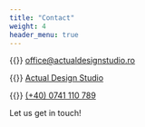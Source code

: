 ```yaml
---
title: "Contact"
weight: 4
header_menu: true
---
```


{{<icon class="fa fa-envelope">}}&nbsp;[office@actualdesignstudio.ro](mailto:office@actualdesignstudio.ro)

{{<icon class="fa fa-instagram">}}&nbsp;[Actual Design Studio](https://instagram.com/actual_design_studio?igshid=YmMyMTA2M2Y=)

{{<icon class="fa fa-phone">}}&nbsp;[(+40) 0741 110 789](tel:+0741110789)

Let us get in touch!
